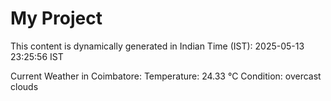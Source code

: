 # My Project

This content is dynamically generated in Indian Time (IST): 2025-05-13 23:25:56 IST


Current Weather in Coimbatore:
Temperature: 24.33 °C
Condition: overcast clouds
